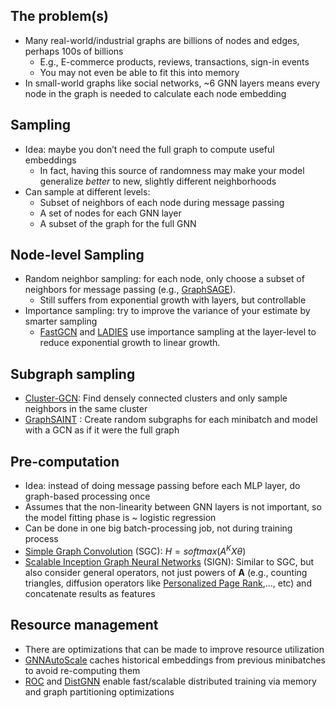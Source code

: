 ## The problem(s)
- Many real-world/industrial graphs are billions of nodes and edges, perhaps 100s of billions
	- E.g., E-commerce products, reviews, transactions, sign-in events
	- You may not even be able to fit this into memory
- In small-world graphs like social networks, ~6 GNN layers means every node in the graph is needed to calculate each node embedding

## Sampling
- Idea: maybe you don’t need the full graph to compute useful embeddings
	- In fact, having this source of randomness may make your model generalize *better* to new, slightly different neighborhoods
- Can sample at different levels:
	- Subset of neighbors of each node during message passing
	- A set of nodes for each GNN layer
	- A subset of the graph for the full GNN

## Node-level Sampling
- Random neighbor sampling: for each node, only choose a subset of neighbors for message passing (e.g., [GraphSAGE](https://arxiv.org/abs/1706.02216)). 
	- Still suffers from exponential growth with layers, but controllable
- Importance sampling: try to improve the variance of your estimate by smarter sampling
	- [FastGCN](https://arxiv.org/abs/1801.10247) and [LADIES](https://arxiv.org/abs/1911.07323) use importance sampling at the layer-level to reduce exponential growth to linear growth.

## Subgraph sampling
- [Cluster-GCN](https://arxiv.org/abs/1905.07953): Find densely connected clusters and only sample neighbors in the same cluster
- [GraphSAINT](https://arxiv.org/abs/1907.04931) : Create random subgraphs for each minibatch and model with a GCN as if it were the full graph

## Pre-computation
- Idea: instead of doing message passing before each MLP layer, do graph-based processing once
- Assumes that the non-linearity between GNN layers is not important, so the model fitting phase is ~ logistic regression
- Can be done in one big batch-processing job, not during training process
- [Simple Graph Convolution](https://arxiv.org/abs/2007.02133) (SGC): $H=softmax(A^KX\theta)$
- [Scalable Inception Graph Neural Networks](https://arxiv.org/abs/2004.11198) (SIGN): Similar to SGC, but also consider general operators, not just powers of **A** (e.g., counting triangles, diffusion operators like [Personalized Page Rank](https://arxiv.org/pdf/2006.11876.pdf),..., etc) and concatenate results as features

## Resource management
- There are optimizations that can be made to improve resource utilization
- [GNNAutoScale](https://arxiv.org/abs/2106.05609) caches historical embeddings from previous minibatches to avoid re-computing them
- [ROC](https://www.cs.cmu.edu/~zhihaoj2/papers/mlsys20.pdf) and [DistGNN](https://arxiv.org/abs/2104.06700) enable fast/scalable distributed training via memory and graph partitioning optimizations